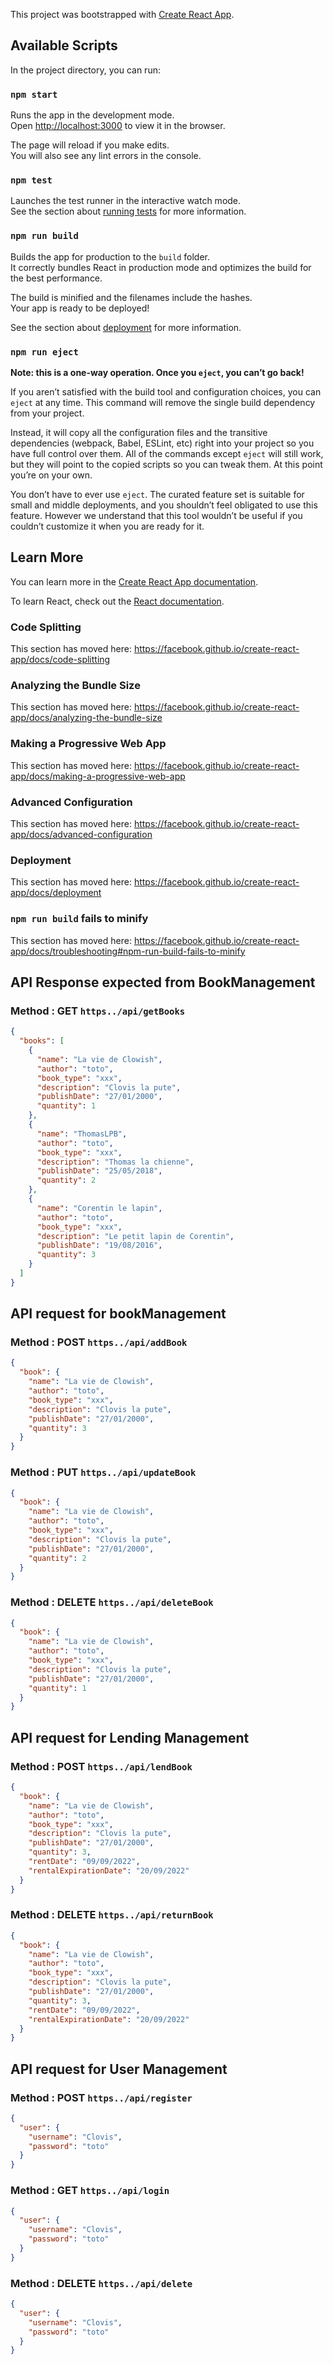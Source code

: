 This project was bootstrapped with [Create React App](https://github.com/facebook/create-react-app).

## Available Scripts

In the project directory, you can run:

### `npm start`

Runs the app in the development mode.<br />
Open [http://localhost:3000](http://localhost:3000) to view it in the browser.

The page will reload if you make edits.<br />
You will also see any lint errors in the console.

### `npm test`

Launches the test runner in the interactive watch mode.<br />
See the section about [running tests](https://facebook.github.io/create-react-app/docs/running-tests) for more information.

### `npm run build`

Builds the app for production to the `build` folder.<br />
It correctly bundles React in production mode and optimizes the build for the best performance.

The build is minified and the filenames include the hashes.<br />
Your app is ready to be deployed!

See the section about [deployment](https://facebook.github.io/create-react-app/docs/deployment) for more information.

### `npm run eject`

**Note: this is a one-way operation. Once you `eject`, you can’t go back!**

If you aren’t satisfied with the build tool and configuration choices, you can `eject` at any time. This command will remove the single build dependency from your project.

Instead, it will copy all the configuration files and the transitive dependencies (webpack, Babel, ESLint, etc) right into your project so you have full control over them. All of the commands except `eject` will still work, but they will point to the copied scripts so you can tweak them. At this point you’re on your own.

You don’t have to ever use `eject`. The curated feature set is suitable for small and middle deployments, and you shouldn’t feel obligated to use this feature. However we understand that this tool wouldn’t be useful if you couldn’t customize it when you are ready for it.

## Learn More

You can learn more in the [Create React App documentation](https://facebook.github.io/create-react-app/docs/getting-started).

To learn React, check out the [React documentation](https://reactjs.org/).

### Code Splitting

This section has moved here: https://facebook.github.io/create-react-app/docs/code-splitting

### Analyzing the Bundle Size

This section has moved here: https://facebook.github.io/create-react-app/docs/analyzing-the-bundle-size

### Making a Progressive Web App

This section has moved here: https://facebook.github.io/create-react-app/docs/making-a-progressive-web-app

### Advanced Configuration

This section has moved here: https://facebook.github.io/create-react-app/docs/advanced-configuration

### Deployment

This section has moved here: https://facebook.github.io/create-react-app/docs/deployment

### `npm run build` fails to minify

This section has moved here: https://facebook.github.io/create-react-app/docs/troubleshooting#npm-run-build-fails-to-minify

## API Response expected from BookManagement

### Method : GET `https../api/getBooks`

```json 
{
  "books": [
    {
      "name": "La vie de Clowish",
      "author": "toto",
      "book_type": "xxx",
      "description": "Clovis la pute",
      "publishDate": "27/01/2000",
      "quantity": 1
    },
    {
      "name": "ThomasLPB",
      "author": "toto",
      "book_type": "xxx",
      "description": "Thomas la chienne",
      "publishDate": "25/05/2018",
      "quantity": 2
    },
    {
      "name": "Corentin le lapin",
      "author": "toto",
      "book_type": "xxx",
      "description": "Le petit lapin de Corentin",
      "publishDate": "19/08/2016",
      "quantity": 3
    }
  ]
}
```

## API request for bookManagement

### Method : POST `https../api/addBook`

```json
{
  "book": {
    "name": "La vie de Clowish",
    "author": "toto",
    "book_type": "xxx",
    "description": "Clovis la pute",
    "publishDate": "27/01/2000",
    "quantity": 3
  }
}
```

### Method : PUT `https../api/updateBook`

```json
{
  "book": {
    "name": "La vie de Clowish",
    "author": "toto",
    "book_type": "xxx",
    "description": "Clovis la pute",
    "publishDate": "27/01/2000",
    "quantity": 2
  }
}
```

### Method : DELETE `https../api/deleteBook`

```json
{
  "book": {
    "name": "La vie de Clowish",
    "author": "toto",
    "book_type": "xxx",
    "description": "Clovis la pute",
    "publishDate": "27/01/2000",
    "quantity": 1
  }
}
```
## API request for Lending Management

### Method : POST `https../api/lendBook`

```json
{
  "book": {
    "name": "La vie de Clowish",
    "author": "toto",
    "book_type": "xxx",
    "description": "Clovis la pute",
    "publishDate": "27/01/2000",
    "quantity": 3,
    "rentDate": "09/09/2022",
    "rentalExpirationDate": "20/09/2022"
  }
}
```

### Method : DELETE `https../api/returnBook`

```json
{
  "book": {
    "name": "La vie de Clowish",
    "author": "toto",
    "book_type": "xxx",
    "description": "Clovis la pute",
    "publishDate": "27/01/2000",
    "quantity": 3,
    "rentDate": "09/09/2022",
    "rentalExpirationDate": "20/09/2022"
  }
}
```

## API request for User Management

### Method : POST `https../api/register`

```json
{
  "user": {
    "username": "Clovis",
    "password": "toto"
  }
}
```

### Method : GET `https../api/login`

```json
{
  "user": {
    "username": "Clovis",
    "password": "toto"
  }
}
```

### Method : DELETE `https../api/delete`

```json
{
  "user": {
    "username": "Clovis",
    "password": "toto"
  }
}
```